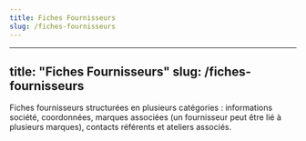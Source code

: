```yaml
---
title: Fiches Fournisseurs
slug: /fiches-fournisseurs
---
```

  ---
title: "Fiches Fournisseurs"
slug: /fiches-fournisseurs
---

Fiches fournisseurs structurées en plusieurs catégories : informations société, coordonnées, marques associées (un fournisseur peut être lié à plusieurs marques), contacts référents et ateliers associés.